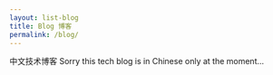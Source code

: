 ```yaml
---
layout: list-blog
title: Blog 博客
permalink: /blog/
---
```

中文技术博客 Sorry this tech blog is in Chinese only at the moment...